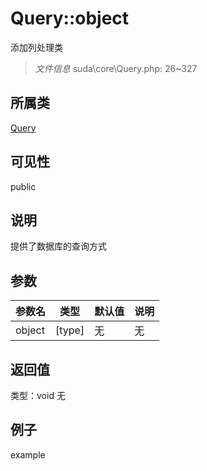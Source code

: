 # Query::object
添加列处理类
> *文件信息* suda\core\Query.php: 26~327
## 所属类 

[Query](../Query.md)

## 可见性

  public  
## 说明

提供了数据库的查询方式


## 参数

| 参数名 | 类型 | 默认值 | 说明 |
|--------|-----|-------|-------|
| object |  [type] | 无 | 无 |

## 返回值
类型：void
无

## 例子

example